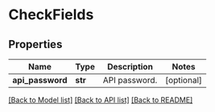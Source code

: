# CheckFields

## Properties
Name | Type | Description | Notes
------------ | ------------- | ------------- | -------------
**api_password** | **str** | API password. | [optional] 

[[Back to Model list]](../README.md#documentation-for-models) [[Back to API list]](../README.md#documentation-for-api-endpoints) [[Back to README]](../README.md)



